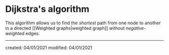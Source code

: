 # Dijkstra's algorithm
This algorithm allows us to find the *shortest* path from one node to another in a directed [[Weighted graphs|weighted graph]] without *negative-weighted* edges.

---

created: 04/01/2021
modified: 04/01/2021